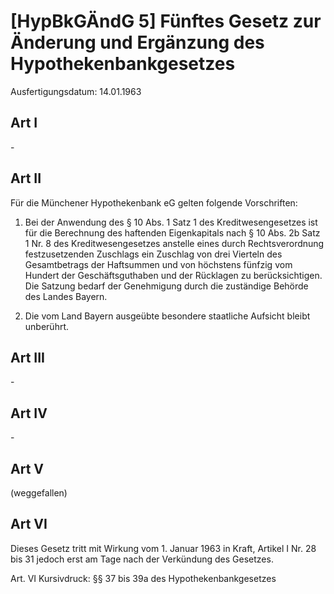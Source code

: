 # [HypBkGÄndG 5] Fünftes Gesetz zur Änderung und Ergänzung des Hypothekenbankgesetzes

Ausfertigungsdatum: 14.01.1963

 

## Art I

\-


## Art II

Für die Münchener Hypothekenbank eG gelten folgende Vorschriften:

1. Bei der Anwendung des § 10 Abs. 1 Satz 1 des Kreditwesengesetzes ist für die Berechnung des haftenden Eigenkapitals nach § 10 Abs. 2b Satz 1 Nr. 8 des Kreditwesengesetzes anstelle eines durch Rechtsverordnung festzusetzenden Zuschlags ein Zuschlag von drei Vierteln des Gesamtbetrags der Haftsummen und von höchstens fünfzig vom Hundert der Geschäftsguthaben und der Rücklagen zu berücksichtigen. Die Satzung bedarf der Genehmigung durch die zuständige Behörde des Landes Bayern.

2. Die vom Land Bayern ausgeübte besondere staatliche Aufsicht bleibt unberührt.


## Art III

\-


## Art IV

\-


## Art V

(weggefallen)


## Art VI

Dieses Gesetz tritt mit Wirkung vom 1. Januar 1963 in Kraft, Artikel I Nr. 28 bis 31 jedoch erst am Tage nach der Verkündung des Gesetzes.

Art. VI Kursivdruck: §§ 37 bis 39a des Hypothekenbankgesetzes
